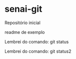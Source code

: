 # senai-git
Repositório inicial 

readme de exemplo


Lembrei do comando: git status


Lembrei do comando: git status2